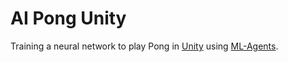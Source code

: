 # AI Pong Unity

Training a neural network to play Pong in [Unity](https://unity.com/) using [ML-Agents](https://github.com/Unity-Technologies/ml-agents).


